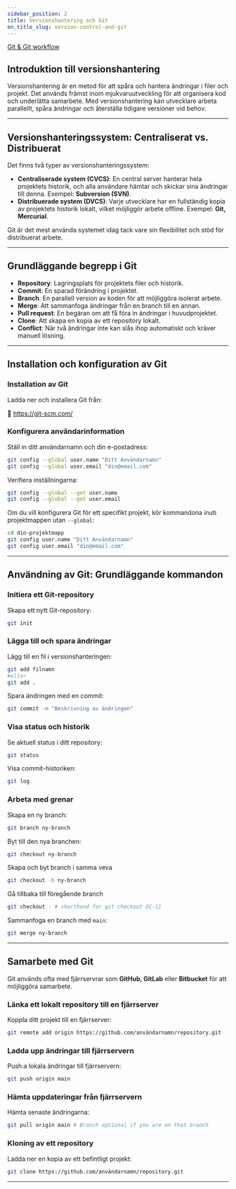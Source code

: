 ```yaml
---
sidebar_position: 2
title: Versionshantering och Git
en_title_slug: version-control-and-git
---
```


[Git & Git workflow](https://h9gng3.csb.app/git-workflow.html)

## Introduktion till versionshantering

Versionshantering är en metod för att spåra och hantera ändringar i filer och projekt. Det används främst inom mjukvaruutveckling för att organisera kod och underlätta samarbete. Med versionshantering kan utvecklare arbeta parallellt, spåra ändringar och återställa tidigare versioner vid behov.

---

## Versionshanteringssystem: Centraliserat vs. Distribuerat

Det finns två typer av versionshanteringssystem:

- **Centraliserade system (CVCS)**: En central server hanterar hela projektets historik, och alla användare hämtar och skickar sina ändringar till denna. Exempel: **Subversion (SVN)**.
- **Distribuerade system (DVCS)**: Varje utvecklare har en fullständig kopia av projektets historik lokalt, vilket möjliggör arbete offline. Exempel: **Git, Mercurial**.

Git är det mest använda systemet idag tack vare sin flexibilitet och stöd för distribuerat arbete.

---

## Grundläggande begrepp i Git

- **Repository**: Lagringsplats för projektets filer och historik.
- **Commit**: En sparad förändring i projektet.
- **Branch**: En parallell version av koden för att möjliggöra isolerat arbete.
- **Merge**: Att sammanfoga ändringar från en branch till en annan.
- **Pull request**: En begäran om att få föra in ändringar i huvudprojektet.
- **Clone**: Att skapa en kopia av ett repository lokalt.
- **Conflict**: När två ändringar inte kan slås ihop automatiskt och kräver manuell lösning.

---

## Installation och konfiguration av Git

### Installation av Git

Ladda ner och installera Git från:

🔗 https://git-scm.com/

### Konfigurera användarinformation

Ställ in ditt användarnamn och din e-postadress:

```bash
git config --global user.name "Ditt Användarnamn"
git config --global user.email "din@email.com"

```

Verifiera inställningarna:

```bash
git config --global --get user.name
git config --global --get user.email

```

Om du vill konfigurera Git för ett specifikt projekt, kör kommandona inuti projektmappen utan `--global`:

```bash
cd din-projektmapp
git config user.name "Ditt Användarnamn"
git config user.email "din@email.com"

```

---

## Användning av Git: Grundläggande kommandon

### Initiera ett Git-repository

Skapa ett nytt Git-repository:

```bash
git init
```

### Lägga till och spara ändringar

Lägg till en fil i versionshanteringen:

```bash
git add filnamn
#eller
git add .
```

Spara ändringen med en commit:

```bash
git commit -m "Beskrivning av ändringen"
```

### Visa status och historik

Se aktuell status i ditt repository:

```bash
git status
```

Visa commit-historiken:

```bash
git log
```

### Arbeta med grenar

Skapa en ny branch:

```bash
git branch ny-branch
```

Byt till den nya branchen:

```bash
git checkout ny-branch
```

Skapa och byt branch i samma veva

```bash
git checkout -b ny-branch

```

Gå tillbaka till föregående branch

```bash
git checkout - # shorthand for git checkout @{-1}
```

Sammanfoga en branch med `main`:

```bash
git merge ny-branch
```

---

## Samarbete med Git

Git används ofta med fjärrservrar som **GitHub, GitLab** eller **Bitbucket** för att möjliggöra samarbete.

### Länka ett lokalt repository till en fjärrserver

Koppla ditt projekt till en fjärrserver:

```bash
git remote add origin https://github.com/användarnamn/repository.git
```

### Ladda upp ändringar till fjärrservern

Push:a lokala ändringar till fjärrservern:

```bash
git push origin main
```

### Hämta uppdateringar från fjärrservern

Hämta senaste ändringarna:

```bash
git pull origin main # Branch optional if you are on that branch
```

### Kloning av ett repository

Ladda ner en kopia av ett befintligt projekt:

```bash
git clone https://github.com/användarnamn/repository.git
```

---